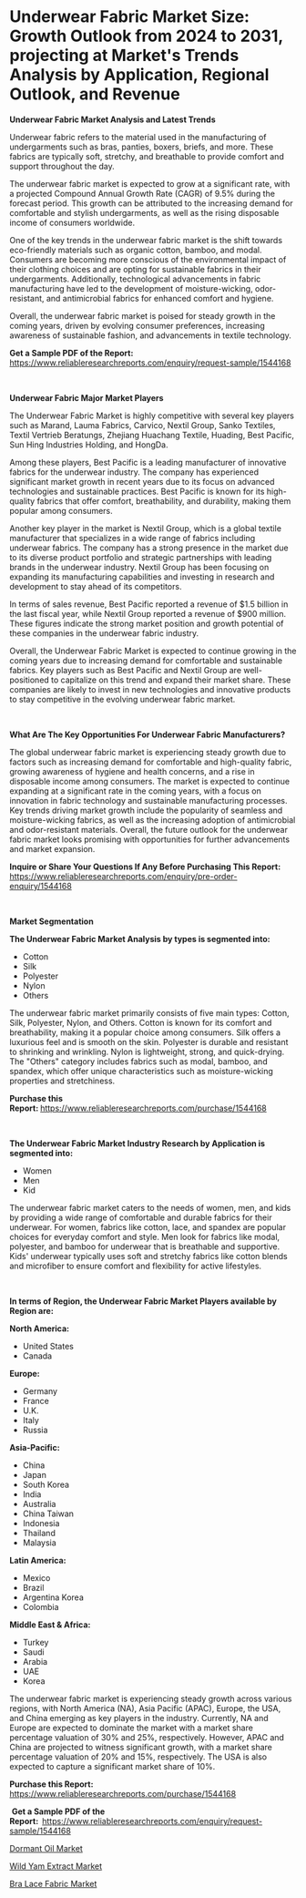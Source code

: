 <p><h1>Underwear Fabric Market Size: Growth Outlook from 2024 to 2031, projecting at Market's Trends Analysis by Application, Regional Outlook, and Revenue</h1></p><p><strong>Underwear Fabric Market Analysis and Latest Trends</strong></p>
<p><p>Underwear fabric refers to the material used in the manufacturing of undergarments such as bras, panties, boxers, briefs, and more. These fabrics are typically soft, stretchy, and breathable to provide comfort and support throughout the day.</p><p>The underwear fabric market is expected to grow at a significant rate, with a projected Compound Annual Growth Rate (CAGR) of 9.5% during the forecast period. This growth can be attributed to the increasing demand for comfortable and stylish undergarments, as well as the rising disposable income of consumers worldwide.</p><p>One of the key trends in the underwear fabric market is the shift towards eco-friendly materials such as organic cotton, bamboo, and modal. Consumers are becoming more conscious of the environmental impact of their clothing choices and are opting for sustainable fabrics in their undergarments. Additionally, technological advancements in fabric manufacturing have led to the development of moisture-wicking, odor-resistant, and antimicrobial fabrics for enhanced comfort and hygiene.</p><p>Overall, the underwear fabric market is poised for steady growth in the coming years, driven by evolving consumer preferences, increasing awareness of sustainable fashion, and advancements in textile technology.</p></p>
<p><strong>Get a Sample PDF of the Report:&nbsp;</strong> <a href="https://www.reliableresearchreports.com/enquiry/request-sample/1544168">https://www.reliableresearchreports.com/enquiry/request-sample/1544168</a></p>
<p>&nbsp;</p>
<p><strong>Underwear Fabric Major Market Players</strong></p>
<p><p>The Underwear Fabric Market is highly competitive with several key players such as Marand, Lauma Fabrics, Carvico, Nextil Group, Sanko Textiles, Textil Vertrieb Beratungs, Zhejiang Huachang Textile, Huading, Best Pacific, Sun Hing Industries Holding, and HongDa.</p><p>Among these players, Best Pacific is a leading manufacturer of innovative fabrics for the underwear industry. The company has experienced significant market growth in recent years due to its focus on advanced technologies and sustainable practices. Best Pacific is known for its high-quality fabrics that offer comfort, breathability, and durability, making them popular among consumers.</p><p>Another key player in the market is Nextil Group, which is a global textile manufacturer that specializes in a wide range of fabrics including underwear fabrics. The company has a strong presence in the market due to its diverse product portfolio and strategic partnerships with leading brands in the underwear industry. Nextil Group has been focusing on expanding its manufacturing capabilities and investing in research and development to stay ahead of its competitors.</p><p>In terms of sales revenue, Best Pacific reported a revenue of $1.5 billion in the last fiscal year, while Nextil Group reported a revenue of $900 million. These figures indicate the strong market position and growth potential of these companies in the underwear fabric industry.</p><p>Overall, the Underwear Fabric Market is expected to continue growing in the coming years due to increasing demand for comfortable and sustainable fabrics. Key players such as Best Pacific and Nextil Group are well-positioned to capitalize on this trend and expand their market share. These companies are likely to invest in new technologies and innovative products to stay competitive in the evolving underwear fabric market.</p></p>
<p>&nbsp;</p>
<p><strong>What Are The Key Opportunities For Underwear Fabric Manufacturers?</strong></p>
<p><p>The global underwear fabric market is experiencing steady growth due to factors such as increasing demand for comfortable and high-quality fabric, growing awareness of hygiene and health concerns, and a rise in disposable income among consumers. The market is expected to continue expanding at a significant rate in the coming years, with a focus on innovation in fabric technology and sustainable manufacturing processes. Key trends driving market growth include the popularity of seamless and moisture-wicking fabrics, as well as the increasing adoption of antimicrobial and odor-resistant materials. Overall, the future outlook for the underwear fabric market looks promising with opportunities for further advancements and market expansion.</p></p>
<p><strong>Inquire or Share Your Questions If Any Before Purchasing This Report:</strong> <a href="https://www.reliableresearchreports.com/enquiry/pre-order-enquiry/1544168">https://www.reliableresearchreports.com/enquiry/pre-order-enquiry/1544168</a></p>
<p>&nbsp;</p>
<p><strong>Market Segmentation</strong></p>
<p><strong>The Underwear Fabric Market Analysis by types is segmented into:</strong></p>
<p><ul><li>Cotton</li><li>Silk</li><li>Polyester</li><li>Nylon</li><li>Others</li></ul></p>
<p><p>The underwear fabric market primarily consists of five main types: Cotton, Silk, Polyester, Nylon, and Others. Cotton is known for its comfort and breathability, making it a popular choice among consumers. Silk offers a luxurious feel and is smooth on the skin. Polyester is durable and resistant to shrinking and wrinkling. Nylon is lightweight, strong, and quick-drying. The "Others" category includes fabrics such as modal, bamboo, and spandex, which offer unique characteristics such as moisture-wicking properties and stretchiness.</p></p>
<p><strong>Purchase this Report:&nbsp;</strong><a href="https://www.reliableresearchreports.com/purchase/1544168">https://www.reliableresearchreports.com/purchase/1544168</a></p>
<p>&nbsp;</p>
<p><strong>The Underwear Fabric Market Industry Research by Application is segmented into:</strong></p>
<p><ul><li>Women</li><li>Men</li><li>Kid</li></ul></p>
<p><p>The underwear fabric market caters to the needs of women, men, and kids by providing a wide range of comfortable and durable fabrics for their underwear. For women, fabrics like cotton, lace, and spandex are popular choices for everyday comfort and style. Men look for fabrics like modal, polyester, and bamboo for underwear that is breathable and supportive. Kids' underwear typically uses soft and stretchy fabrics like cotton blends and microfiber to ensure comfort and flexibility for active lifestyles.</p></p>
<p>&nbsp;</p>
<p><strong>In terms of Region, the Underwear Fabric Market Players available by Region are:</strong></p>
<p>
    <p> <strong> North America: </strong>
        <ul>
            <li>United States</li>
            <li>Canada</li>
        </ul>
        </p> 
    <p> <strong> Europe: </strong>
        <ul>
            <li>Germany</li>
            <li>France</li>
            <li>U.K.</li>
            <li>Italy</li>
            <li>Russia</li>
        </ul>
        </p> 
    <p> <strong> Asia-Pacific: </strong>
        <ul>
            <li>China</li>
            <li>Japan</li>
            <li>South Korea</li>
            <li>India</li>
            <li>Australia</li>
            <li>China Taiwan</li>
            <li>Indonesia</li>
            <li>Thailand</li>
            <li>Malaysia</li>
        </ul>
        </p> 
    <p> <strong> Latin America: </strong>
        <ul>
            <li>Mexico</li>
            <li>Brazil</li>
            <li>Argentina Korea</li>
            <li>Colombia</li>
        </ul>
        </p> 
    <p> <strong> Middle East & Africa: </strong>
        <ul>
            <li>Turkey</li>
            <li>Saudi</li>
            <li>Arabia</li>
            <li>UAE</li>
            <li>Korea</li>
        </ul>
    </p>
    </p>
<p><p>The underwear fabric market is experiencing steady growth across various regions, with North America (NA), Asia Pacific (APAC), Europe, the USA, and China emerging as key players in the industry. Currently, NA and Europe are expected to dominate the market with a market share percentage valuation of 30% and 25%, respectively. However, APAC and China are projected to witness significant growth, with a market share percentage valuation of 20% and 15%, respectively. The USA is also expected to capture a significant market share of 10%.</p></p>
<p><strong>Purchase this Report: </strong><a href="https://www.reliableresearchreports.com/purchase/1544168">https://www.reliableresearchreports.com/purchase/1544168</a></p>
<p>&nbsp;<strong>Get a Sample PDF of the Report:&nbsp;&nbsp;</strong><a href="https://www.reliableresearchreports.com/enquiry/request-sample/1544168">https://www.reliableresearchreports.com/enquiry/request-sample/1544168</a></p>
<p><strong></strong></p>
<p><p><a href="https://github.com/wwwkeltoum/Market-Research-Report-List-2/blob/main/dormant-oil-market.md">Dormant Oil Market</a></p><p><a href="https://github.com/gamblestampleyjenny50m5sl6/Market-Research-Report-List-1/blob/main/wild-yam-extract-market.md">Wild Yam Extract Market</a></p><p><a href="https://github.com/nicholepatriciadoylenwnrjr0/Market-Research-Report-List-1/blob/main/bra-lace-fabric-market.md">Bra Lace Fabric Market</a></p></p>